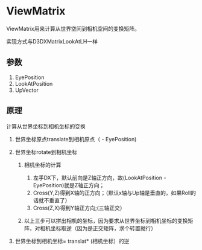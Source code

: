 # ViewMatrix
ViewMatrix用来计算从世界空间到相机空间的变换矩阵。

实现方式与D3DXMatrixLookAtLH一样

## 参数
1. EyePosition
2. LookAtPosition
3. UpVector

## 原理
计算从世界坐标到相机坐标的变换
1. 世界坐标原点translate到相机原点（ - EyePosition)
2. 世界坐标rotate到相机坐标
	1. 相机坐标的计算
		1. 左手DX下，默认前向是Z轴正方向，故(LookAtPosition - EyePosition)就是Z轴正方向；
		2. Cross(Y,Z)得到X轴的正方向；（默认x轴与Up轴是垂直的，如果Roll的话就不垂直了）
		3. Cross(Z,X)得到Y轴正方向;(三轴正交）
		
	2.  以上三步可以拼出相机的坐标，因为要求从世界坐标到相机坐标的变换矩阵，对相机坐标取逆（因为是正交矩阵，求个转置就行）
	
3. 世界坐标到相机坐标= translat* (相机坐标）的逆

